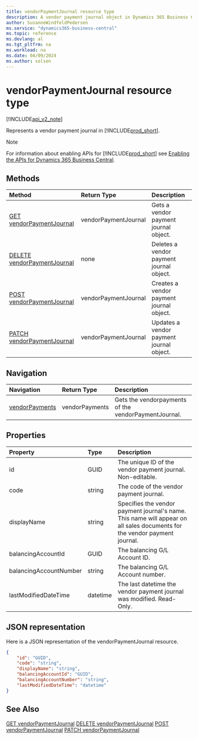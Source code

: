 ```yaml
---
title: vendorPaymentJournal resource type
description: A vendor payment journal object in Dynamics 365 Business Central.
author: SusanneWindfeldPedersen
ms.service: "dynamics365-business-central"
ms.topic: reference
ms.devlang: al
ms.tgt_pltfrm: na
ms.workload: na
ms.date: 04/09/2024
ms.author: solsen
---
```


# vendorPaymentJournal resource type

<!-- START>DO_NOT_EDIT -->
<!-- IMPORTANT:Do not edit any of the content between here and the END>DO_NOT_EDIT. -->

[!INCLUDE[api_v2_note](../../../includes/api_v2_note.md)]

Represents a vendor payment journal in [!INCLUDE[prod_short](../../../includes/prod_short.md)].

> [!NOTE]
> For information about enabling APIs for [!INCLUDE[prod_short](../../../includes/prod_short.md)] see [Enabling the APIs for Dynamics 365 Business Central](../enabling-apis-for-dynamics-nav.md).

## Methods

| Method | Return Type|Description |
|:--------------------|:-----------|:-------------------------|
|[GET vendorPaymentJournal](../api/dynamics_vendorpaymentjournal_get.md)|vendorPaymentJournal|Gets a vendor payment journal object.|
|[DELETE vendorPaymentJournal](../api/dynamics_vendorpaymentjournal_delete.md)|none|Deletes a vendor payment journal object.|
|[POST vendorPaymentJournal](../api/dynamics_vendorpaymentjournal_create.md)|vendorPaymentJournal|Creates a vendor payment journal object.|
|[PATCH vendorPaymentJournal](../api/dynamics_vendorpaymentjournal_update.md)|vendorPaymentJournal|Updates a vendor payment journal object.|


## Navigation

| Navigation |Return Type| Description |
|:----------|:----------|:-----------------|
|[vendorPayments](dynamics_vendorpayment.md)|vendorPayments |Gets the vendorpayments of the vendorPaymentJournal.|

## Properties

| Property           | Type   |Description     |
|:-------------------|:-------|:---------------|
|id|GUID|The unique ID of the vendor payment journal. Non-editable.|
|code|string|The code of the vendor payment journal.|
|displayName|string|Specifies the vendor payment journal's name. This name will appear on all sales documents for the vendor payment journal.|
|balancingAccountId|GUID|The balancing G/L Account ID.|
|balancingAccountNumber|string|The balancing G/L Account number.|
|lastModifiedDateTime|datetime|The last datetime the vendor payment journal was modified. Read-Only.|

## JSON representation

Here is a JSON representation of the vendorPaymentJournal resource.


```json
{
    "id": "GUID",
    "code": "string",
    "displayName": "string",
    "balancingAccountId": "GUID",
    "balancingAccountNumber": "string",
    "lastModifiedDateTime": "datetime"
}
```
<!-- IMPORTANT: END>DO_NOT_EDIT -->

## See Also
[GET vendorPaymentJournal](../api/dynamics_vendorpaymentjournal_get.md)
[DELETE vendorPaymentJournal](../api/dynamics_vendorpaymentjournal_delete.md)
[POST vendorPaymentJournal](../api/dynamics_vendorpaymentjournal_create.md)
[PATCH vendorPaymentJournal](../api/dynamics_vendorpaymentjournal_update.md)

